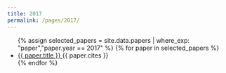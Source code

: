 ```yaml
---
title: 2017
permalink: /pages/2017/
---
```


<ul>
<!-- TODO generate pages and navigation https://jekyllrb.com/docs/plugins/generators/ or hardcode everything to deploy faster - better -->
    {% assign selected_papers = site.data.papers | where_exp: "paper","paper.year == 2017" %}
    {% for paper in selected_papers %}
      <li>
        <a href="{{ paper.url }}">
            {{ paper.title }}
        </a> {{ paper.cites }}
      </li>
    {% endfor %}
</ul>
